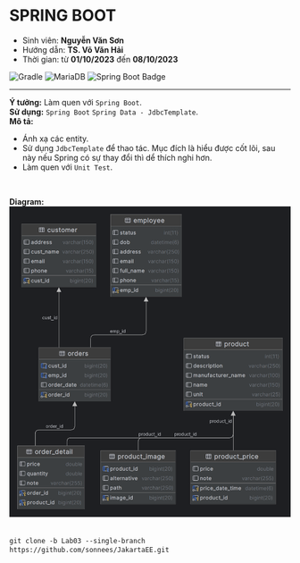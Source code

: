 # SPRING BOOT
- Sinh viên: **Nguyễn Văn Sơn**
- Hướng dẫn: **TS. Võ Văn Hải**
- Thời gian: từ **01/10/2023**  đến **08/10/2023**

![Gradle](https://img.shields.io/badge/Gradle-02303A.svg?style=for-the-badge&logo=Gradle&logoColor=black)
![MariaDB](https://img.shields.io/badge/MariaDB-003545?style=for-the-badge&logo=mariadb&logoColor=black)
![Spring Boot Badge](https://img.shields.io/badge/Spring%20Boot-6DB33F?logo=springboot&logoColor=fff&style=for-the-badge)

<hr>

**Ý tưởng:** Làm quen với `Spring Boot`. <br>
**Sử dụng:** `Spring Boot`  `Spring Data - JdbcTemplate`. <br>
**Mô tả:** <br>
  - Ánh xạ các entity. <br>
  - Sử dụng `JdbcTemplate` để thao tác. Mục đích là hiểu được cốt lõi, sau này nếu Spring có sự thay đổi thì dể thích nghi hơn. <br>
  - Làm quen với `Unit Test`. <br>
<br>

**Diagram:**
  ![ERD](/img/ERD_lab02.png)
<br> <br>
```git
git clone -b Lab03 --single-branch https://github.com/sonnees/JakartaEE.git
```


